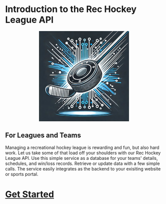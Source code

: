 # Introduction to the Rec Hockey League API

<p align="center">
  <img src="rec-hockey-service-logo.jpeg" />
</p>

## For Leagues and Teams
Managing a recreational hockey league is rewarding and fun, but also hard work. Let us take some of that load off your shoulders with our Rec Hockey League API. Use this simple service as a database for your teams' details, schedules, and win/loss records. Retrieve or update data with a few simple calls. The service easily integrates as the backend to your exisiting website or sports portal.

# [Get Started](nav.md)
